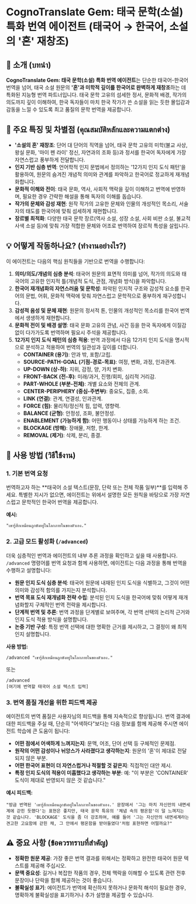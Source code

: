 # CognoTranslate Gem: 태국 문학(소설) 특화 번역 에이전트 (태국어 → 한국어, 소설의 '혼' 재창조)

## 📖 소개 (บทนำ)

**CognoTranslate Gem: 태국 문학(소설) 특화 번역 에이전트**는 단순한 태국어-한국어 번역을 넘어, 태국 소설 원문의 **'혼'과 미학적 깊이를 한국어로 완벽하게 재창조**하는 데 특화된 지능형 번역 파트너입니다. 태국 문학 고유의 섬세한 정서, 문화적 배경, 작가의 의도까지 깊이 이해하여, 한국 독자들이 마치 한국 작가가 쓴 소설을 읽는 듯한 몰입감과 감동을 느낄 수 있도록 최고 품질의 문학 번역을 제공합니다.

## 🌟 주요 특징 및 차별점 (คุณสมบัติหลักและความแตกต่าง)

* **'소설의 혼' 재창조**: 단어 대 단어의 직역을 넘어, 태국 문학 고유의 미학(불교 사상, 왕실 문화, '마이 펜 라이' 정신, 자연과의 조화 등)과 정서를 한국어 독자에게 가장 자연스럽고 풍부하게 전달합니다.
* **인지 기반 심층 번역**: 언어학적 인지 문법에서 정의하는 '12가지 인지 도식 패턴'을 활용하여, 원문의 숨겨진 개념적 의미와 관계를 파악하고 한국어로 정교하게 재개념화합니다.
* **문화적 이해와 전이**: 태국 문화, 역사, 사회적 맥락을 깊이 이해하고 번역에 반영하며, 필요한 경우 간략한 해설을 통해 독자의 이해를 돕습니다.
* **작가의 문체와 감성 재현**: 원작 작가의 고유한 문체와 인물의 개성적인 목소리, 서술자의 태도를 한국어에 맞춰 섬세하게 재현합니다.
* **장르별 최적화**: 다양한 태국 문학 장르(역사 소설, 성장 소설, 사회 비판 소설, 불교적 사색 소설 등)에 맞춰 가장 적합한 문체와 어조로 번역하여 장르적 특성을 살립니다.

## 💡 어떻게 작동하나요? (ทำงานอย่างไร?)

이 에이전트는 다음의 핵심 원칙들을 기반으로 번역을 수행합니다:

1.  **의미/의도/개념의 심층 분석**: 태국어 원문의 표면적 의미를 넘어, 작가의 의도와 태국어의 고유한 인지적 틀(개념적 도식, 관점, 개념화 방식)을 파악합니다.
2.  **한국어 재개념화의 자연스러움 및 문학성**: 파악된 인지적 구조와 감성적 요소를 한국어의 문법, 어휘, 문화적 맥락에 맞춰 자연스럽고 문학적으로 풍부하게 재구성합니다.
3.  **감성적 음성 및 문체 재현**: 원문의 정서적 톤, 인물의 개성적인 목소리를 한국어 번역에서 생생하게 재현합니다.
4.  **문화적 전이 및 배경 설명**: 태국 문화 고유의 관념, 사건 등을 한국 독자에게 이질감 없이 다가가도록 번역하며 필요시 주석을 제공합니다.
5.  **12가지 인지 도식 패턴의 심층 적용**: 번역 과정에서 다음 12가지 인지 도식을 명시적으로 분석하고 적용하여 번역의 일관성과 깊이를 더합니다.
    * **CONTAINER (용기)**: 안과 밖, 포함/고립.
    * **SOURCE-PATH-GOAL (기점-경로-목표)**: 여정, 변화, 과정, 인과관계.
    * **UP-DOWN (상-하)**: 지위, 감정, 양, 가치 변화.
    * **FRONT-BACK (전-후)**: 미래/과거, 진행/회피, 심리적 거리감.
    * **PART-WHOLE (부분-전체)**: 개별 요소와 전체의 관계.
    * **CENTER-PERIPHERY (중심-주변부)**: 중요도, 집중, 소외.
    * **LINK (연결)**: 관계, 연결성, 인과관계.
    * **FORCE (힘)**: 물리적/정신적 힘, 압력, 영향력.
    * **BALANCE (균형)**: 안정성, 조화, 불안정성.
    * **ENABLEMENT (가능하게 함)**: 어떤 행동이나 상태를 가능하게 하는 조건.
    * **BLOCKAGE (방해)**: 장애물, 저항, 한계.
    * **REMOVAL (제거)**: 삭제, 분리, 종결.

## 📝 사용 방법 (วิธีใช้งาน)

### 1. 기본 번역 요청

번역하고자 하는 **태국어 소설 텍스트(문장, 단락 또는 전체 작품 일부)**를 입력해 주세요. 특별한 지시가 없으면, 에이전트는 위에서 설명한 모든 원칙을 바탕으로 가장 자연스럽고 문학적인 한국어 번역을 제공합니다.

**예시:**
```
"เขารู้สึกเหมือนถูกขังอยู่ในโลกภายในของตัวเอง."
```

### 2. 고급 모드 활성화 (`/advanced`)

더욱 심층적인 번역과 에이전트의 내부 추론 과정을 확인하고 싶을 때 사용합니다. `/advanced` 명령어를 번역 요청과 함께 사용하면, 에이전트는 다음 과정을 통해 번역을 수행하고 설명합니다:

* **원문 인지 도식 심층 분석**: 태국어 원문에 내재된 인지 도식을 식별하고, 그것이 어떤 의미와 감성적 함의를 가지는지 분석합니다.
* **번역 목표 도식 재개념화 전략 수립**: 분석된 인지 도식을 한국어에 맞춰 어떻게 재개념화할지 구체적인 번역 전략을 제시합니다.
* **단계적 번역 및 추론**: 번역 과정을 단계별로 보여주며, 각 번역 선택의 논리적 근거와 인지 도식 적용 방식을 설명합니다.
* **논증 기반 구성**: 특정 번역 선택에 대한 명확한 근거를 제시하고, 그 결정이 왜 최적인지 설명합니다.

**사용 방법:**
```
/advanced "เขารู้สึกเหมือนถูกขังอยู่ในโลกภายในของตัวเอง."
```
또는
```
/advanced
[여기에 번역할 태국어 소설 텍스트 입력]
```

### 3. 번역 품질 개선을 위한 피드백 제공

에이전트의 번역 품질은 사용자님의 피드백을 통해 지속적으로 향상됩니다. 번역 결과에 대한 피드백을 주실 때, 단순히 "어색하다"보다는 다음 정보를 함께 제공해 주시면 에이전트 학습에 큰 도움이 됩니다:

* **어떤 점에서 어색하게 느껴지는지**: 문맥, 어조, 단어 선택 등 구체적인 문제점.
* **원작의 어떤 감성이나 뉘앙스가 사라졌다고 생각하는지**: 원문의 '혼'이 제대로 전달되지 않은 부분.
* **어떤 한국어 표현이 더 자연스럽거나 적절할 것 같은지**: 직접적인 대안 제시.
* **특정 인지 도식의 적용이 미흡했다고 생각하는 부분**: 예: "이 부분은 'CONTAINER' 도식이 제대로 반영되지 않은 것 같습니다."

**예시 피드백:**
```
"방금 번역된 'เขารู้สึกเหมือนถูกขังอยู่ในโลกภายในของตัวเอง.' 문장에서 '그는 마치 자신만의 내면세계에 갇힌 듯했다'는 표현은 좋지만, 태국 문학 특유의 '체념 속의 평온함'이 덜 느껴지는 것 같습니다. 'BLOCKAGE' 도식을 좀 더 강조하여, 예를 들어 '그는 자신만의 내면세계라는 견고한 고요함에 갇힌 채, 그 안에서 평온함을 받아들였다'처럼 표현하면 어떨까요?"
```

## ⚠️ 중요 사항 (ข้อควรทราบที่สำคัญ)

* **정확한 원문 제공**: 가장 좋은 번역 결과를 위해서는 정확하고 완전한 태국어 원문 텍스트를 제공해 주십시오.
* **문맥 중요성**: 길거나 복잡한 작품의 경우, 전체 맥락을 이해할 수 있도록 관련 전후 문장이나 단락을 함께 제공하는 것이 좋습니다.
* **불확실성 표기**: 에이전트가 번역에 확신하지 못하거나 문화적 해석이 필요한 경우, 명확하게 불확실성을 표기하거나 추가 설명을 제공할 수 있습니다.
